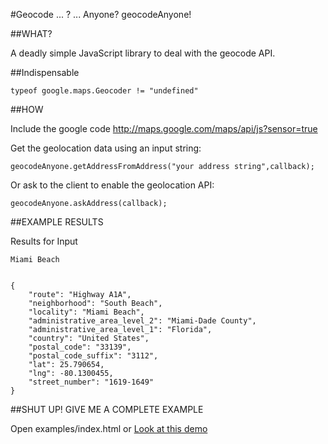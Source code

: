 #Geocode ... ? ... Anyone? geocodeAnyone!

##WHAT?

A deadly simple JavaScript library to deal with the geocode API.


##Indispensable

	typeof google.maps.Geocoder != "undefined"


##HOW

Include the google code 
	http://maps.google.com/maps/api/js?sensor=true

Get the geolocation data using an input string:

	geocodeAnyone.getAddressFromAddress("your address string",callback);

Or ask to the client to enable the geolocation API:

	geocodeAnyone.askAddress(callback);


##EXAMPLE RESULTS

Results for Input

	Miami Beach


	{
		"route": "Highway A1A",
		"neighborhood": "South Beach",
		"locality": "Miami Beach",
		"administrative_area_level_2": "Miami-Dade County",
		"administrative_area_level_1": "Florida",
		"country": "United States",
		"postal_code": "33139",
		"postal_code_suffix": "3112",
		"lat": 25.790654,
		"lng": -80.1300455,
		"street_number": "1619-1649"
	}

##SHUT UP! GIVE ME A COMPLETE EXAMPLE

Open examples/index.html or  [Look at this demo](http://davideberardi.com/geocodeAnyone/examples/)